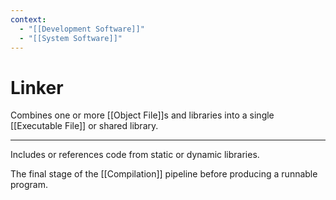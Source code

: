 ```yaml
---
context:
  - "[[Development Software]]"
  - "[[System Software]]"
---
```


# Linker

Combines one or more [[Object File]]s and libraries into a single [[Executable File]] or shared library.

---

Includes or references code from static or dynamic libraries.

The final stage of the [[Compilation]] pipeline before producing a runnable program.
